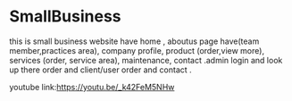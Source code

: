 # SmallBusiness
this is small business website have home , aboutus page have(team member,practices area), company profile, product (order,view more), services (order, service area), maintenance, contact .admin login and look up there order and client/user order and contact .

youtube link:https://youtu.be/_k42FeM5NHw
